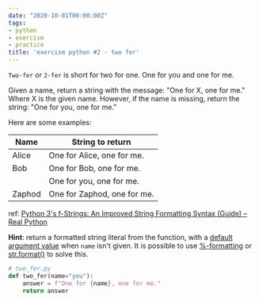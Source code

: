 ```yaml
---
date: "2020-10-01T00:00:00Z"
tags:
- python
- exercism
- practice
title: 'exercism python #2 - two fer'
---
```

`Two-fer` or `2-fer` is short for two for one. One for you and one for me.

Given a name, return a string with the message: "One for X, one for me." Where X is the given name. However, if the name is missing, return the string: "One for you, one for me."

<!--more-->
 
Here are some examples:

|Name    |String to return           |
|--------|---------------------------|
|Alice   |One for Alice, one for me. |
|Bob     |One for Bob, one for me.   |
|        |One for you, one for me.   |
|Zaphod  |One for Zaphod, one for me.|

ref: [Python 3's f-Strings: An Improved String Formatting Syntax (Guide) – Real Python](https://realpython.com/python-f-strings/#f-strings-a-new-and-improved-way-to-format-strings-in-python)

**Hint**: return a formatted string literal from the function, with a [default argument value](https://docs.python.org/3/tutorial/controlflow.html#default-argument-values) when `name` isn't given. It is possible to use [%-formatting](https://realpython.com/python-f-strings/#option-1-formatting) or [str.format()](https://realpython.com/python-f-strings/#option-2-strformat) to solve this.

``` python
# two_fer.py
def two_fer(name="you"):
    answer = f"One for {name}, one for me."
    return answer
```
